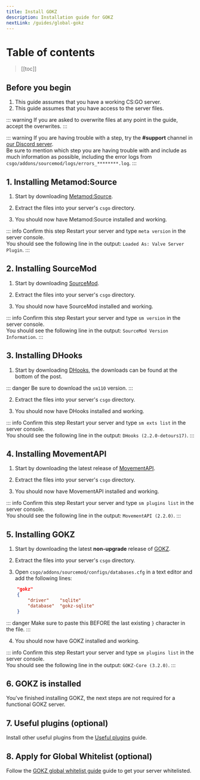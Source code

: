 ```yaml
---
title: Install GOKZ
description: Installation guide for GOKZ
nextLink: /guides/global-gokz
---
```


# Table of contents

>[[toc]]

## Before you begin

1. This guide assumes that you have a working CS:GO server.
2. This guide assumes that you have access to the server files.

::: warning
If you are asked to overwrite files at any point in the guide, accept the overwrites.
:::

::: warning
If you are having trouble with a step, try the **#support** channel in [our Discord server](https://discord.gg/csgokz).
<br>Be sure to mention which step you are having trouble with and include as much information as possible, including the error logs from `csgo/addons/sourcemod/logs/errors_********.log`.
:::

## 1. Installing Metamod:Source

1. Start by downloading [Metamod:Source](https://www.sourcemm.net/downloads.php?branch=stable).

2. Extract the files into your server's `csgo` directory.

3. You should now have Metamod:Source installed and working.

::: info Confirm this step
Restart your server and type `meta version` in the server console.
<br>You should see the following line in the output: `Loaded As: Valve Server Plugin`.
:::

## 2. Installing SourceMod

1. Start by downloading [SourceMod](https://sourcemod.net/downloads.php?branch=stable).

2. Extract the files into your server's `csgo` directory.

3. You should now have SourceMod installed and working.

::: info Confirm this step
Restart your server and type `sm version` in the server console.
<br>You should see the following line in the output: `SourceMod Version Information`.
:::

## 3. Installing DHooks

1. Start by downloading [DHooks](https://forums.alliedmods.net/showpost.php?p=2588686&postcount=589),
the downloads can be found at the bottom of the post.

::: danger
Be sure to download the `sm110` version.
:::

2. Extract the files into your server's `csgo` directory.

3. You should now have DHooks installed and working.

::: info Confirm this step
Restart your server and type `sm exts list` in the server console.
<br>You should see the following line in the output: `DHooks (2.2.0-detours17)`.
:::

## 4. Installing MovementAPI

1. Start by downloading the latest release of [MovementAPI](https://github.com/danzayau/MovementAPI/releases).

2. Extract the files into your server's `csgo` directory.

3. You should now have MovementAPI installed and working.

::: info Confirm this step
Restart your server and type `sm plugins list` in the server console.
<br>You should see the following line in the output: `MovementAPI (2.2.0)`.
:::

## 5. Installing GOKZ

1. Start by downloading the latest **non-upgrade** release of [GOKZ](https://github.com/KZGlobalTeam/gokz/releases).

2. Extract the files into your server's `csgo` directory.

3. Open `csgo/addons/sourcemod/configs/databases.cfg` in a text editor and add
the following lines:

```json
    "gokz"
    {
        "driver"    "sqlite"
        "database"  "gokz-sqlite"
    }
```

::: danger
Make sure to paste this BEFORE the last existing `}` character in the file.
:::

4. You should now have GOKZ installed and working.

::: info Confirm this step
Restart your server and type `sm plugins list` in the server console.
<br>You should see the following line in the output: `GOKZ-Core (3.2.0)`.
:::

## 6. GOKZ is installed

You've finished installing GOKZ, the next steps are not required for a functional GOKZ server.

## 7. Useful plugins (optional)

Install other useful plugins from the [Useful plugins](/guides/useful-plugins) guide.

## 8. Apply for Global Whitelist (optional)

Follow the [GOKZ global whitelist guide](/guides/global-gokz) guide to get your server whitelisted.
